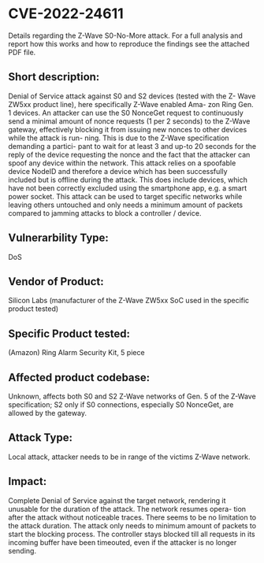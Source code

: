 # CVE-2022-24611
Details regarding the Z-Wave S0-No-More attack. For a full analysis and report how this works and how to reproduce the findings see the attached PDF file. 


## Short description: 

Denial of Service attack against S0 and S2 devices (tested with the Z-
Wave ZW5xx product line), here specifically Z-Wave enabled Ama-
zon Ring Gen. 1 devices. An attacker can use the S0 NonceGet
request to continuously send a minimal amount of nonce requests
(1 per 2 seconds) to the Z-Wave gateway, effectively blocking it
from issuing new nonces to other devices while the attack is run-
ning. This is due to the Z-Wave specification demanding a partici-
pant to wait for at least 3 and up-to 20 seconds for the reply of the
device requesting the nonce and the fact that the attacker can spoof
any device within the network. This attack relies on a spoofable
device NodeID and therefore a device which has been successfully
included but is offline during the attack. This does include devices,
which have not been correctly excluded using the smartphone app,
e.g. a smart power socket. This attack can be used to target specific
networks while leaving others untouched and only needs a minimum
amount of packets compared to jamming attacks to block a controller
/ device.

## Vulnerarbility Type: 

DoS

## Vendor of Product: 

Silicon Labs (manufacturer of the Z-Wave ZW5xx SoC used in the
specific product tested)

## Specific Product tested: 

(Amazon) Ring Alarm Security Kit, 5 piece

## Affected product codebase: 

Unknown, affects both S0 and S2 Z-Wave networks of Gen. 5 of
the Z-Wave specification; S2 only if S0 connections, especially S0
NonceGet, are allowed by the gateway.

## Attack Type: 

Local attack, attacker needs to be in range of the victims Z-Wave
network.

## Impact: 

Complete Denial of Service against the target network, rendering it
unusable for the duration of the attack. The network resumes opera-
tion after the attack without noticeable traces. There seems to be no
limitation to the attack duration. The attack only needs to minimum
amount of packets to start the blocking process. The controller stays
blocked till all requests in its incoming buffer have been timeouted,
even if the attacker is no longer sending.
